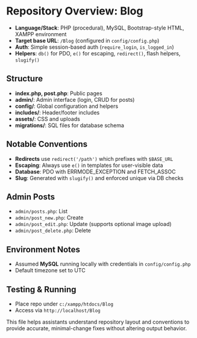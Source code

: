 # Repository Overview: Blog

- **Language/Stack**: PHP (procedural), MySQL, Bootstrap-style HTML, XAMPP environment
- **Target base URL**: `/Blog` (configured in `config/config.php`)
- **Auth**: Simple session-based auth (`require_login`, `is_logged_in`)
- **Helpers**: `db()` for PDO, `e()` for escaping, `redirect()`, flash helpers, `slugify()`

## Structure
- **index.php, post.php**: Public pages
- **admin/**: Admin interface (login, CRUD for posts)
- **config/**: Global configuration and helpers
- **includes/**: Header/footer includes
- **assets/**: CSS and uploads
- **migrations/**: SQL files for database schema

## Notable Conventions
- **Redirects** use `redirect('/path')` which prefixes with `$BASE_URL`
- **Escaping**: Always use `e()` in templates for user-visible data
- **Database**: PDO with ERRMODE_EXCEPTION and FETCH_ASSOC
- **Slug**: Generated with `slugify()` and enforced unique via DB checks

## Admin Posts
- `admin/posts.php`: List
- `admin/post_new.php`: Create
- `admin/post_edit.php`: Update (supports optional image upload)
- `admin/post_delete.php`: Delete

## Environment Notes
- Assumed **MySQL** running locally with credentials in `config/config.php`
- Default timezone set to UTC

## Testing & Running
- Place repo under `c:/xampp/htdocs/Blog`
- Access via `http://localhost/Blog`

This file helps assistants understand repository layout and conventions to provide accurate, minimal-change fixes without altering output behavior.